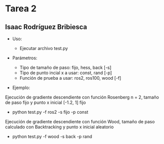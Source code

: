 # Tarea 2
## Isaac Rodríguez Bribiesca

* Uso:

    * Ejecutar archivo test.py

* Parámetros:

    * Tipo de tamaño de paso: fijo, hess, back [-s]
    * Tipo de punto incial x a usar: const, rand [-p]
    * Función de prueba a usar: ros2, ros100, wood [-f]

* Ejemplo:

Ejecución de gradiente descendiente con función Rosenberg n = 2, tamaño de paso fijo y punto x inicial [-1.2, 1] fijo

  * python test.py -f ros2 -s fijo -p const

Ejecución de gradiente descendiente con función Wood, tamaño de paso calculado con Backtracking y punto x inicial aleatorio

  * python test.py -f wood -s back -p rand
